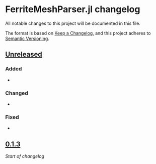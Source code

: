 # FerriteMeshParser.jl changelog

All notable changes to this project will be documented in this file.

The format is based on [Keep a Changelog](https://keepachangelog.com/en/1.0.0/),
and this project adheres to [Semantic Versioning](https://semver.org/spec/v2.0.0.html).

## [Unreleased]
### Added
 - 
### Changed
 - 
### Fixed
 - 

## [0.1.3]
*Start of changelog*


[Unreleased]: https://github.com/Ferrite-FEM/Ferrite.jl/compare/v0.1.3...HEAD
[0.1.3]: https://github.com/Ferrite-FEM/FerriteMeshParser.jl/compare/v0.1.2...v0.1.3
